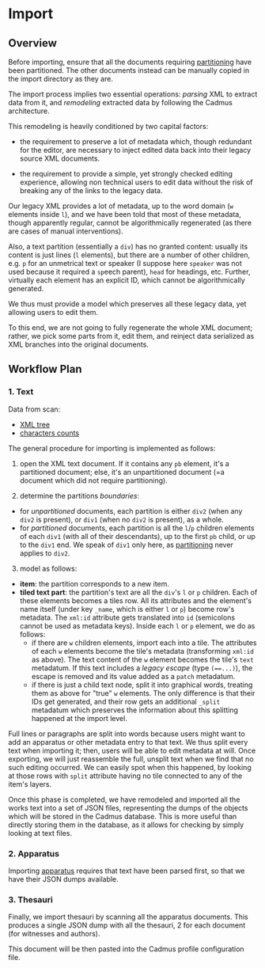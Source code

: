 # Import

## Overview

Before importing, ensure that all the documents requiring [partitioning](partition.md) have been partitioned. The other documents instead can be manually copied in the import directory as they are.

The import process implies two essential operations: *parsing* XML to extract data from it, and *remodeling* extracted data by following the Cadmus architecture.

This remodeling is heavily conditioned by two capital factors:

- the requirement to preserve a lot of metadata which, though redundant for the editor, are necessary to inject edited data back into their legacy source XML documents.

- the requirement to provide a simple, yet strongly checked editing experience, allowing non technical users to edit data without the risk of breaking any of the links to the legacy data.

Our legacy XML provides a lot of metadata, up to the word domain (`w` elements inside `l`), and we have been told that most of these metadata, though apparently regular, cannot be algorithmically regenerated (as there are cases of manual interventions).

Also, a text partition (essentially a `div`) has no granted content: usually its content is just lines (`l` elements), but there are a number of other children, e.g. `p` for an unmetrical text or speaker (I suppose here `speaker` was not used because it required a `sp`eech parent), `head` for headings, etc. Further, virtually each element has an explicit ID, which cannot be algorithmically generated.

We thus must provide a model which preserves all these legacy data, yet allowing users to edit them.

To this end, we are not going to fully regenerate the whole XML document; rather, we pick some parts from it, edit them, and reinject data serialized as XML branches into the original documents.

## Workflow Plan

### 1. Text

Data from scan:

- [XML tree](mqdq-txt-report.html)
- [characters counts](mqdq-txt-chars.tsv)

The general procedure for importing is implemented as follows:

1. open the XML text document. If it contains any `pb` element, it's a partitioned document; else, it's an unpartitioned document (=a document which did not require partitioning).

2. determine the partitions *boundaries*:

- for *unpartitioned* documents, each partition is either `div2` (when any `div2` is present), or `div1` (when no `div2` is present), as a whole.
- for *partitioned* documents, each partition is all the `l`/`p` children elements of each `div1` (with all of their descendants), up to the first `pb` child, or up to the `div1` end. We speak of `div1` only here, as [partitioning](partition.md) never applies to `div2`.

3. model as follows:

- **item**: the partition corresponds to a new item.
- **tiled text part**: the partition's text are all the `div`'s `l` or `p` children. Each of these elements becomes a tiles row. All its attributes and the element's name itself (under key `_name`, which is either `l` or `p`) become row's metadata. The `xml:id` attribute gets translated into `id` (semicolons cannot be used as metadata keys). Inside each `l` or `p` element, we do as follows:
  - if there are `w` children elements, import each into a tile. The attributes of each `w` elements become the tile's metadata (transforming `xml:id` as above). The text content of the `w` element becomes the tile's `text` metadatum. If this text includes a *legacy escape* (type `(==...)`), the escape is removed and its value added as a `patch` metadatum.
  - if there is just a child text node, split it into graphical words, treating them as above for "true" `w` elements. The only difference is that their IDs get generated, and their row gets an additional `_split` metadatum which preserves the information about this splitting happened at the import level.

Full lines or paragraphs are split into words because users might want to add an apparatus or other metadata entry to that text. We thus split every text when importing it; then, users will be able to edit metadata at will. Once exporting, we will just reassemble the full, unsplit text when we find that no such editing occurred. We can easily spot when this happened, by looking at those rows with `split` attribute having no tile connected to any of the item's layers.

Once this phase is completed, we have remodeled and imported all the works text into a set of JSON files, representing the dumps of the objects which will be stored in the Cadmus database. This is more useful than directly storing them in the database, as it allows for checking by simply looking at text files.

### 2. Apparatus

Importing [apparatus](apparatus.md) requires that text have been parsed first, so that we have their JSON dumps available.

### 3. Thesauri

Finally, we import thesauri by scanning all the apparatus documents. This produces a single JSON dump with all the thesauri, 2 for each document (for witnesses and authors).

This document will be then pasted into the Cadmus profile configuration file.

